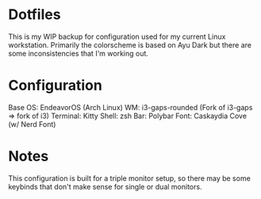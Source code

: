 # Dotfiles
This is my WIP backup for configuration used for my current Linux workstation.
Primarily the colorscheme is based on Ayu Dark but there are some inconsistencies that I'm working out.

# Configuration
Base OS: EndeavorOS (Arch Linux)
WM: i3-gaps-rounded (Fork of i3-gaps => fork of i3)
Terminal: Kitty
Shell: zsh
Bar: Polybar
Font: Caskaydia Cove (w/ Nerd Font)

# Notes
This configuration is built for a triple monitor setup, so there may be some keybinds that don't make sense for single or dual monitors.

